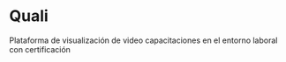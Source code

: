 # Quali
Plataforma de visualización de video capacitaciones en el entorno laboral con certificación
